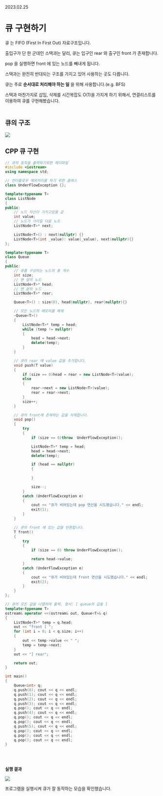 2023.02.25

# __큐 구현하기__

큐 는 FIFO (First In First Out) 자료구조입니다.

출입구가 단 한 군데인 스택과는 달리, 큐는 입구인 rear 와 출구인 front 가 존재합니다.

pop 을 실행하면 front 에 있는 노드를 빼내게 됩니다.

스택과는 완전히 반대되는 구조를 가지고 있어 사용하는 곳도 다릅니다.

큐는 주로 __순서대로 처리해야 하는 일__ 을 위해 사용합니다.(e.g. BFS)

스택과 마찬가지로 삽입, 삭제를 시간복잡도 O(1)을 가지게 하기 위해서, 연결리스트를 이용하여 큐를 구현해봤습니다.<BR><BR>


## __큐의 구조__

<img src="https://user-images.githubusercontent.com/80774412/221362276-3416ec13-6593-449b-9492-4d5ddac68cb1.png"></img>

## __CPP 큐 구현__

```C++
// 큐의 동작을 출력하기위한 헤더파일
#include <iostream>
using namespace std;

// 언더플로우 예외처리를 하기 위한 클래스
class UnderFlowException {};

template<typename T>
class ListNode
{
public:
    // 노드 자신이 가지고있을 값
    int value;
    // 노드가 가리킬 다음 노드
    ListNode<T>* next;

    ListNode<T>() : next(nullptr) {}
    ListNode<T>(int _value): value(_value), next(nullptr){}
};

template<typename T>
class Queue
{
public:
    // 큐를 구성하는 노드의 총 개수
    int size;
    // 맨 앞의 노드 
    ListNode<T>* head;
    // 맨 끝의 노드
    ListNode<T>* rear;

    Queue<T>() : size(0), head(nullptr), rear(nullptr){}

    // 모든 노드의 메모리를 해제
    ~Queue<T>()
    {
        ListNode<T>* temp = head;
        while (temp != nullptr)
        {
            head = head->next;
            delete(temp);
        }
    }

    // 큐의 rear 에 value 값을 추가합니다.
    void push(T value)
    {
        if (size == 0)head = rear = new ListNode<T>(value);
        else
        {
            rear->next = new ListNode<T>(value);
            rear = rear->next;
        }
        size++;
    }

    // 큐의 front에 존재하는 값을 삭제합니다.
    void pop()
    {
        try 
        {
            if (size == 0)throw  UnderFlowException();

            ListNode<T>* temp = head;
            head = head->next;
            delete(temp);

            if (head == nullptr)
            {
                
            }

            size--;
        }
        catch (UnderFlowException e)
        {
            cout << "큐가 비어있는데 pop 연산을 시도했습니다." << endl;
            exit(1);
        }
    }

    // 큐의 front 에 있는 값을 반환합니다.
    T front()
    {
        try
        {
            if (size == 0) throw UnderFlowException();

            return head->value;
        }
        catch (UnderFlowException e)
        {
            cout << "큐가 비어있는데 front 연산을 시도했습니다." << endl;
            exit(2);
        }
    }
};

// 큐의 모든 값을 나열하여 출력, 형식: [ queue의 값들 ]
template<typename T>
ostream& operator <<(ostream& out, Queue<T>& q)
{
    ListNode<T>* temp = q.head;
    out << "front [ ";
    for (int i = 0; i < q.size; i++)
    {
        out << temp->value << " ";
        temp = temp->next;
    }
    out << "] rear";

    return out;
}

int main()
{
    Queue<int> q;
    q.push(0); cout << q << endl;
    q.push(1); cout << q << endl;
    q.push(2); cout << q << endl;
    q.push(3); cout << q << endl;
    q.pop(); cout << q << endl;
    q.push(4); cout << q << endl;
    q.pop(); cout << q << endl;
    q.pop(); cout << q << endl;
    q.push(5); cout << q << endl;
    q.pop(); cout << q << endl;
    q.pop(); cout << q << endl;
    q.pop(); cout << q << endl;
}
```
<BR><BR>

__실행 결과__

<img src="https://user-images.githubusercontent.com/80774412/221362412-c00c05c9-75a8-4b42-bee2-d61c621c4a3d.PNG"></img>

프로그램을 실행시켜 큐가 잘 동작하는 모습을 확인했습니다.